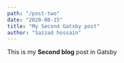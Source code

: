 ```yaml
---
path: "/post-two"
date: "2020-08-15"
title: "My Second Gatsby post"
author: "Sazzad hossain"
---
```


This is my **Second blog** post in Gatsby
